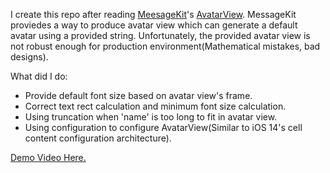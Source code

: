 I create this repo after reading [MeesageKit](https://github.com/MessageKit/MessageKit/)'s [AvatarView](https://github.com/MessageKit/MessageKit/blob/81395b65757714b2703663cda9f4bdaf7bf66cbb/Sources/Views/AvatarView.swift). MessageKit proviedes a way to produce avatar view which can generate a default avatar using a provided string. Unfortunately, the provided avatar view is not robust enough for production environment(Mathematical mistakes, bad designs).

What did I do:

- Provide default font size based on avatar view's frame.
- Correct text rect calculation and minimum font size calculation.
- Using truncation when 'name' is too long to fit in avatar view.
- Using configuration to configure AvatarView(Similar to iOS 14's cell content configuration architecture).

[Demo Video Here.](https://cdn.jsdelivr.net/gh/JJAYCHEN1e/Image/img/A04/20210524235155.mov)
